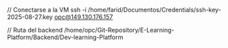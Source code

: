 // Conectarse a la VM
ssh -i /home/farid/Documentos/Credentials/ssh-key-2025-08-27.key opc@149.130.176.157

// Ruta del backend
/home/opc/Git-Repository/E-Learning-Platform/Backend/Dev-learning-Platform
